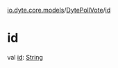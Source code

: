 [io.dyte.core.models](../index.md)/[DytePollVote](index.md)/[id](id.md)

# id


val [id](id.md): [String](https://kotlinlang.org/api/latest/jvm/stdlib/kotlin/-string/index.html)
